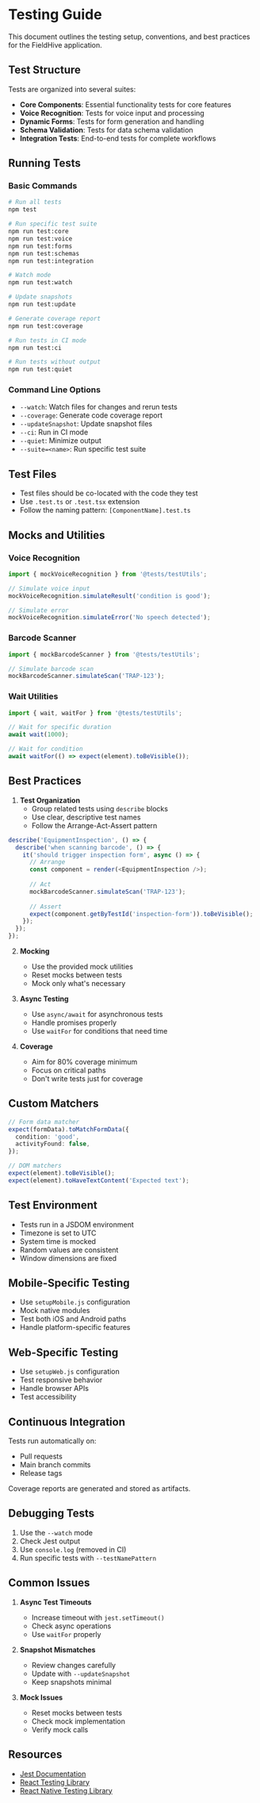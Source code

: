 # Testing Guide

This document outlines the testing setup, conventions, and best practices for the FieldHive application.

## Test Structure

Tests are organized into several suites:

- **Core Components**: Essential functionality tests for core features
- **Voice Recognition**: Tests for voice input and processing
- **Dynamic Forms**: Tests for form generation and handling
- **Schema Validation**: Tests for data schema validation
- **Integration Tests**: End-to-end tests for complete workflows

## Running Tests

### Basic Commands

```bash
# Run all tests
npm test

# Run specific test suite
npm run test:core
npm run test:voice
npm run test:forms
npm run test:schemas
npm run test:integration

# Watch mode
npm run test:watch

# Update snapshots
npm run test:update

# Generate coverage report
npm run test:coverage

# Run tests in CI mode
npm run test:ci

# Run tests without output
npm run test:quiet
```

### Command Line Options

- `--watch`: Watch files for changes and rerun tests
- `--coverage`: Generate code coverage report
- `--updateSnapshot`: Update snapshot files
- `--ci`: Run in CI mode
- `--quiet`: Minimize output
- `--suite=<name>`: Run specific test suite

## Test Files

- Test files should be co-located with the code they test
- Use `.test.ts` or `.test.tsx` extension
- Follow the naming pattern: `[ComponentName].test.ts`

## Mocks and Utilities

### Voice Recognition

```typescript
import { mockVoiceRecognition } from '@tests/testUtils';

// Simulate voice input
mockVoiceRecognition.simulateResult('condition is good');

// Simulate error
mockVoiceRecognition.simulateError('No speech detected');
```

### Barcode Scanner

```typescript
import { mockBarcodeScanner } from '@tests/testUtils';

// Simulate barcode scan
mockBarcodeScanner.simulateScan('TRAP-123');
```

### Wait Utilities

```typescript
import { wait, waitFor } from '@tests/testUtils';

// Wait for specific duration
await wait(1000);

// Wait for condition
await waitFor(() => expect(element).toBeVisible());
```

## Best Practices

1. **Test Organization**
   - Group related tests using `describe` blocks
   - Use clear, descriptive test names
   - Follow the Arrange-Act-Assert pattern

```typescript
describe('EquipmentInspection', () => {
  describe('when scanning barcode', () => {
    it('should trigger inspection form', async () => {
      // Arrange
      const component = render(<EquipmentInspection />);
      
      // Act
      mockBarcodeScanner.simulateScan('TRAP-123');
      
      // Assert
      expect(component.getByTestId('inspection-form')).toBeVisible();
    });
  });
});
```

2. **Mocking**
   - Use the provided mock utilities
   - Reset mocks between tests
   - Mock only what's necessary

3. **Async Testing**
   - Use `async/await` for asynchronous tests
   - Handle promises properly
   - Use `waitFor` for conditions that need time

4. **Coverage**
   - Aim for 80% coverage minimum
   - Focus on critical paths
   - Don't write tests just for coverage

## Custom Matchers

```typescript
// Form data matcher
expect(formData).toMatchFormData({
  condition: 'good',
  activityFound: false,
});

// DOM matchers
expect(element).toBeVisible();
expect(element).toHaveTextContent('Expected text');
```

## Test Environment

- Tests run in a JSDOM environment
- Timezone is set to UTC
- System time is mocked
- Random values are consistent
- Window dimensions are fixed

## Mobile-Specific Testing

- Use `setupMobile.js` configuration
- Mock native modules
- Test both iOS and Android paths
- Handle platform-specific features

## Web-Specific Testing

- Use `setupWeb.js` configuration
- Test responsive behavior
- Handle browser APIs
- Test accessibility

## Continuous Integration

Tests run automatically on:
- Pull requests
- Main branch commits
- Release tags

Coverage reports are generated and stored as artifacts.

## Debugging Tests

1. Use the `--watch` mode
2. Check Jest output
3. Use `console.log` (removed in CI)
4. Run specific tests with `--testNamePattern`

## Common Issues

1. **Async Test Timeouts**
   - Increase timeout with `jest.setTimeout()`
   - Check async operations
   - Use `waitFor` properly

2. **Snapshot Mismatches**
   - Review changes carefully
   - Update with `--updateSnapshot`
   - Keep snapshots minimal

3. **Mock Issues**
   - Reset mocks between tests
   - Check mock implementation
   - Verify mock calls

## Resources

- [Jest Documentation](https://jestjs.io/docs/getting-started)
- [React Testing Library](https://testing-library.com/docs/react-testing-library/intro/)
- [React Native Testing Library](https://callstack.github.io/react-native-testing-library/)
